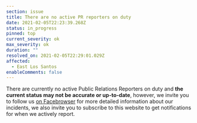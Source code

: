 ```yaml
---
section: issue
title: There are no active PR reporters on duty
date: 2021-02-05T22:23:39.268Z
status: in_progress
pinned: top
current_severity: ok
max_severity: ok
duration: ""
resolved_on: 2021-02-05T22:29:01.029Z
affected:
  - East Los Santos
enableComments: false
---
```

There are currently no active Public Relations Reporters on duty and **the current status may not be accurate or up-to-date**, however, we invite you to follow us [on Facebrowser](https://face.gta.world/pages/LSFire) for more detailed information about our incidents, we also invite you to subscribe to this website to get notifications for when we actively report.